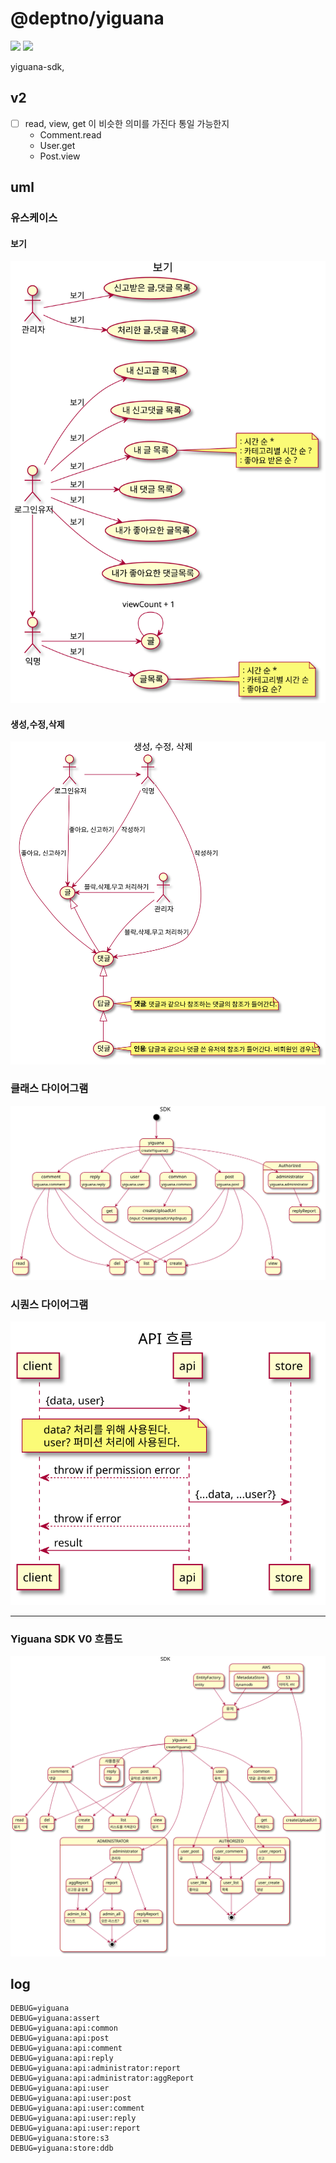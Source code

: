 # @deptno/yiguana

![](https://github.com/deptno/yiguana/workflows/pr/badge.svg)
![](https://github.com/deptno/yiguana/workflows/master/badge.svg)

yiguana-sdk,

## v2
- [ ] read, view, get 이 비슷한 의미를 가진다 통일 가능한지
  - Comment.read
  - User.get
  - Post.view
  
## uml
### 유스케이스
#### 보기
![](asset/svg/usecase-get.svg)
#### 생성,수정,삭제</summary>
![](asset/svg/usecase-put.svg)
### 클래스 다이어그램
![](asset/svg/class-diagram.svg)
### 시퀀스 다이어그램
![](asset/svg/sequence-diagram.svg)

---

### Yiguana SDK V0 흐름도
![](asset/svg/sdk-v0.svg)

## log
```shell script
DEBUG=yiguana
DEBUG=yiguana:assert
DEBUG=yiguana:api:common
DEBUG=yiguana:api:post
DEBUG=yiguana:api:comment
DEBUG=yiguana:api:reply
DEBUG=yiguana:api:administrator:report
DEBUG=yiguana:api:administrator:aggReport
DEBUG=yiguana:api:user
DEBUG=yiguana:api:user:post
DEBUG=yiguana:api:user:comment
DEBUG=yiguana:api:user:reply
DEBUG=yiguana:api:user:report
DEBUG=yiguana:store:s3
DEBUG=yiguana:store:ddb
```
